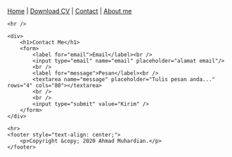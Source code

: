<!DOCTYPE html>
<html lang="en">

<head>
    <meta charset="UTF-8">
    <meta name="viewport" content="width=device-width, initial-scale=1.0">
    <title>Ahmad Muhardian Personal Website</title>
</head>

<body>
    <nav>
        <a href="index.html">Home</a> |
        <a href="Cv-Tyo.pdf">Download CV</a> |
        <a href="contact.html">Contact</a> |
        <a href="about.html">About me</a>
    </nav>

    <hr />

    <div>
        <h1>Contact Me</h1>
        <form>
            <label for="email">Email</label><br />
            <input type="email" name="email" placeholder="alamat email"/>
            <br />
            <label for="message">Pesan</label><br />
            <textarea name="message" placeholder="Tulis pesan anda..." rows="4" cols="80"></textarea>
            <br />
            <br />
            <input type="submit" value="Kirim" />
        </form>
    </div>

    <hr>
    <footer style="text-align: center;">
        <p>Copyright &copy; 2020 Ahmad Muhardian.</p>
    </footer>
</body>
</html>
